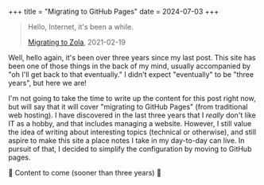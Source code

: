 +++
title = "Migrating to GitHub Pages"
date = 2024-07-03
+++

> Hello, Internet, it's been a while.
> 
> [Migrating to Zola](@/2021/zola-migration/index.md), 2021-02-19

Well, hello again, it's been over three years since my last post. This site has been one of those things in the back of my mind, usually accompanied by "oh I'll get back to that eventually." I didn't expect "eventually" to be "three years", but here we are!

I'm not going to take the time to write up the content for this post right now, but will say that it will cover "migrating to GitHub Pages" (from traditional web hosting). I have discovered in the last three years that I _really_ don't like IT as a hobby, and that includes managing a website. However, I still value the idea of writing about interesting topics (technical or otherwise), and still aspire to make this site a place notes I take in my day-to-day can live. In pursuit of that, I decided to simplify the configuration by moving to GitHub pages.

🚧 Content to come (sooner than three years) 🚧
